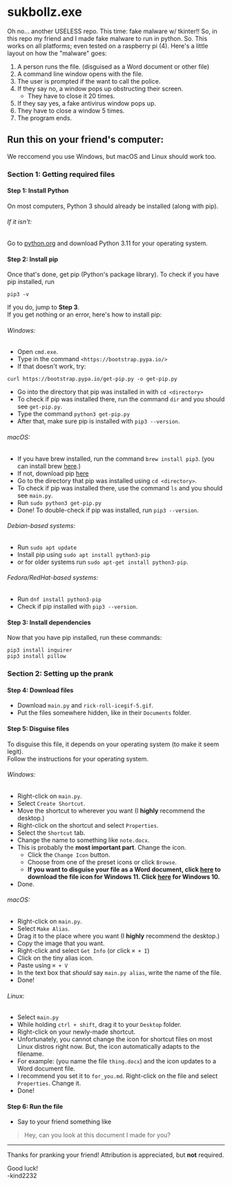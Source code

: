 # sukbollz.exe
Oh no... another USELESS repo. This time: fake malware w/ tkinter!!
So, in this repo my friend and I made fake malware to run in python. So.
This works on all platforms; even tested on a raspberry pi (4).
Here's a little layout on how the "malware" goes:
1. A person runs the file. (disguised as a Word document or other file)
2. A command line window opens with the file.
3. The user is prompted if the want to call the police.
4. If they say no, a window pops up obstructing their screen.
   * They have to close it 20 times.
6. If they say yes, a fake antivirus window pops up.
7. They have to close a window 5 times.
8. The program ends.
## Run this on your friend's computer:
We reccomend you use Windows, but macOS and Linux should work too.  
### Section 1: Getting required files
#### Step 1: Install Python
On most computers, Python 3 should already be installed (along with pip).
###### If it isn't:
Go to [python.org](https://python.org/downloads) and download Python 3.11 for your operating system.  
#### Step 2: Install pip
Once that's done, get pip (Python's package library). To check if you have pip installed, run
```
pip3 -v
```
If you do, jump to **Step 3**.  
If you get nothing or an error, here's how to install pip:
###### Windows:
 - Open `cmd.exe`.
 - Type in the command `<https://bootstrap.pypa.io/>`
 - If that doesn't work, try:
```
curl https://bootstrap.pypa.io/get-pip.py -o get-pip.py
```
 - Go into the directory that pip was installed in with `cd <directory>`
 - To check if pip was installed there, run the command `dir` and you should see `get-pip.py`.
 - Type the command `python3 get-pip.py`
 - After that, make sure pip is installed with `pip3 --version`.
###### macOS:
 - If you have brew installed, run the command `brew install pip3`. (you can install brew [here](https://brew.sh).)
 - If not, download pip [here](https://bootstrap.pypa.io/)
 - Go to the directory that pip was installed using `cd <directory>`.
 - To check if pip was installed there, use the command `ls` and you should see `main.py`.
 - Run `sudo python3 get-pip.py`
 - Done! To double-check if pip was installed, run `pip3 --version`.
###### Debian-based systems:
 - Run `sudo apt update`
 - Install pip using `sudo apt install python3-pip`
 - or for older systems run `sudo apt-get install python3-pip`.
###### Fedora/RedHat-based systems:
 - Run `dnf install python3-pip`
 - Check if pip installed with `pip3 --version`.
#### Step 3: Install dependencies
Now that you have pip installed, run these commands:
```
pip3 install inquirer
pip3 install pillow
```
### Section 2: Setting up the prank
#### Step 4: Download files
 - Download `main.py` and `rick-roll-icegif-5.gif`.
 - Put the files somewhere hidden, like in their `Documents` folder.
#### Step 5: Disguise files
To disguise this file, it depends on your operating system (to make it seem legit).  
Follow the instructions for your operating system.
###### Windows:
 - Right-click on `main.py`.
 - Select `Create Shortcut`.
 - Move the shortcut to wherever you want (I **highly** recommend the desktop.)
 - Right-click on the shortcut and select `Properties`.
 - Select the `Shortcut` tab.
 - Change the name to something like `note.docx`.
 - This is probably the **most important part**. Change the icon.
   * Click the `Change Icon` button.
   * Choose from one of the preset icons or click `Browse`.
   * **If you want to disguise your file as a Word document, click [here](https://upload.wikimedia.org/wikipedia/commons/thumb/f/fb/.docx_icon.svg/1200px-.docx_icon.svg.png) to download the file icon for Windows 11. Click [here](https://upload.wikimedia.org/wikipedia/commons/thumb/archive/f/fb/20130629081057%21.docx_icon.svg/120px-.docx_icon.svg.png) for Windows 10.**
 - Done.
###### macOS:
 - Right-click on `main.py`.
 - Select `Make Alias`.
 - Drag it to the place where you want (I **highly** recommend the desktop.)
 - Copy the image that you want.
 - Right-click and select `Get Info` (or click `⌘ + I`)
 - Click on the tiny alias icon.
 - Paste using `⌘ + V`
 - In the text box that *should* say `main.py alias`, write the name of the file.
 - Done!
###### Linux:
 - Select `main.py`
 - While holding `ctrl + shift`, drag it to your `Desktop` folder.
 - Right-click on your newly-made shortcut.
 - Unfortunately, you cannot change the icon for shortcut files on most Linux distros right now. But, the icon automatically adapts to the filename.
 -  For example: (you name the file `thing.docx`) and the icon updates to a Word document file.
 -  I recommend you set it to `for_you.md`. Right-click on the file and select `Properties`. Change it.
 -  Done!
#### Step 6: Run the file
 - Say to your friend something like
> Hey, can you look at this document I made for you?
---
Thanks for pranking your friend! Attribution is appreciated, but **not** required.  

Good luck!  
-kind2232
